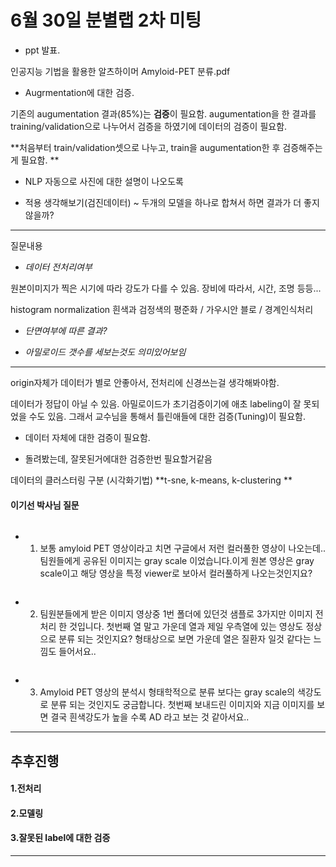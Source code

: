 # 6월 30일 분별랩 2차 미팅

- ppt 발표.
인공지능 기법을 활용한 알츠하이머  Amyloid-PET 분류.pdf

- Augrmentation에 대한 검증.
기존의 augumentation 결과(85%)는 **검증**이 필요함. augumentation을 한 결과를 training/validation으로 나누어서 검증을 하였기에 데이터의 검증이 필요함.

 **처음부터 train/validation셋으로 나누고, train을 augumentation한 후 검증해주는게 필요함. **
 

- NLP 자동으로 사진에 대한 설명이 나오도록

- 적용 생각해보기(검진데이터) ~ 두개의 모델을 하나로 합쳐서 하면 결과가 더 좋지 않을까? 

---

질문내용

- *데이터 전처리여부*

원본이미지가 찍은 시기에 따라 강도가 다를 수 있음. 장비에 따라서, 시간, 조명 등등...


histogram normalization 흰색과 검정색의 평준화 / 가우시안 블로 / 경계인식처리


- *단면여부에 따른 결과?*

- *아밀로이드 갯수를 세보는것도 의미있어보임*

---

origin자체가 데이터가 별로 안좋아서, 전처리에 신경쓰는걸 생각해봐야함.


데이터가 정답이 아닐 수 있음. 아밀로이드가 초기검증이기에 애초 labeling이 잘 못되었을 수도 있음. 그래서 교수님을 통해서 틀린애들에 대한 검증(Tuning)이 필요함.

- 데이터 자체에 대한 검증이 필요함.

- 돌려봤는데, 잘못된거에대한 검증한번 필요할거같음


데이터의 클러스터링 구분 (시각화기법) **t-sne, k-means, k-clustering **


#### 이기선 박사님 질문

![]()

- 1. 보통 amyloid PET 영상이라고 치면 구글에서 저런 컬러풀한 영상이 나오는데.. 팀원들에게 공유된 이미지는 gray scale 이었습니다.이게 원본 영상은 gray scale이고 해당 영상을 특정 viewer로 보아서 컬러풀하게 나오는것인지요?

![]()

- 2. 팀원분들에게 받은 이미지 영상중 1번 폴더에 있던것 샘플로 3가지만 이미지 전처리 한 것입니다. 첫번째 열 말고 가운데 열과 제일 우측열에 있는 영상도 정상으로 분류 되는 것인지요? 형태상으로 보면 가운데 열은 질환자 일것 같다는 느낌도 들어서요..

![]()

- 3. Amyloid PET 영상의 분석시 형태학적으로 분류 보다는 gray scale의 색강도로 분류 되는 것인지도 궁금합니다. 첫번째 보내드린 이미지와 지금 이미지를 보면 결국 흰색강도가 높을 수록 AD 라고 보는 것 같아서요.. 

---

## 추후진행

#### 1.전처리

#### 2.모델링

#### 3.잘못된 label에 대한 검증

---
